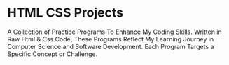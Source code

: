 # HTML CSS Projects
 A Collection of Practice Programs To Enhance My Coding Skills. Written in Raw Html & Css Code, These Programs Reflect My Learning Journey in Computer Science and Software Development. Each Program Targets a Specific Concept or Challenge.
